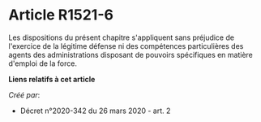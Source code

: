 # Article R1521-6

Les dispositions du présent chapitre s'appliquent sans préjudice de l'exercice de la légitime défense ni des compétences
particulières des agents des administrations disposant de pouvoirs spécifiques en matière d'emploi de la force.

**Liens relatifs à cet article**

_Créé par_:

  - Décret n°2020-342 du 26 mars 2020 - art. 2
